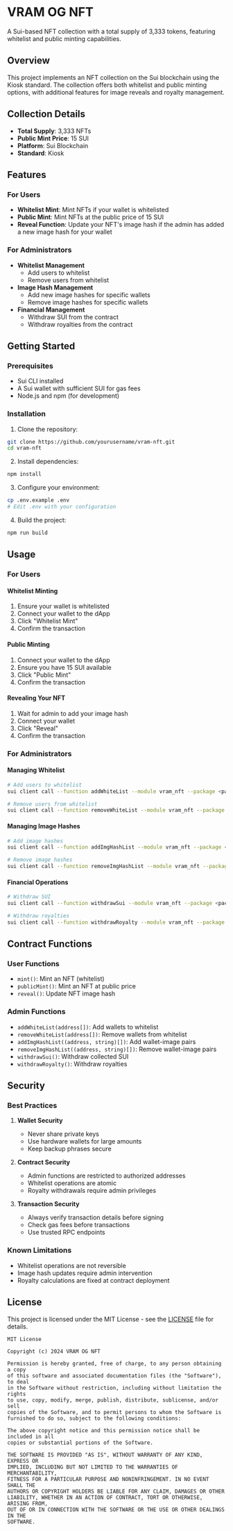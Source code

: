 # VRAM OG NFT

A Sui-based NFT collection with a total supply of 3,333 tokens, featuring whitelist and public minting capabilities.

## Overview

This project implements an NFT collection on the Sui blockchain using the Kiosk standard. The collection offers both whitelist and public minting options, with additional features for image reveals and royalty management.

## Collection Details

- **Total Supply**: 3,333 NFTs
- **Public Mint Price**: 15 SUI
- **Platform**: Sui Blockchain
- **Standard**: Kiosk

## Features

### For Users
- **Whitelist Mint**: Mint NFTs if your wallet is whitelisted
- **Public Mint**: Mint NFTs at the public price of 15 SUI
- **Reveal Function**: Update your NFT's image hash if the admin has added a new image hash for your wallet

### For Administrators
- **Whitelist Management**
  - Add users to whitelist
  - Remove users from whitelist
- **Image Hash Management**
  - Add new image hashes for specific wallets
  - Remove image hashes for specific wallets
- **Financial Management**
  - Withdraw SUI from the contract
  - Withdraw royalties from the contract

## Getting Started

### Prerequisites
- Sui CLI installed
- A Sui wallet with sufficient SUI for gas fees
- Node.js and npm (for development)

### Installation
1. Clone the repository:
```bash
git clone https://github.com/yourusername/vram-nft.git
cd vram-nft
```

2. Install dependencies:
```bash
npm install
```

3. Configure your environment:
```bash
cp .env.example .env
# Edit .env with your configuration
```

4. Build the project:
```bash
npm run build
```

## Usage

### For Users

#### Whitelist Minting
1. Ensure your wallet is whitelisted
2. Connect your wallet to the dApp
3. Click "Whitelist Mint"
4. Confirm the transaction

#### Public Minting
1. Connect your wallet to the dApp
2. Ensure you have 15 SUI available
3. Click "Public Mint"
4. Confirm the transaction

#### Revealing Your NFT
1. Wait for admin to add your image hash
2. Connect your wallet
3. Click "Reveal"
4. Confirm the transaction

### For Administrators

#### Managing Whitelist
```bash
# Add users to whitelist
sui client call --function addWhiteList --module vram_nft --package <package-id> --args <user-wallets>

# Remove users from whitelist
sui client call --function removeWhiteList --module vram_nft --package <package-id> --args <user-wallets>
```

#### Managing Image Hashes
```bash
# Add image hashes
sui client call --function addImgHashList --module vram_nft --package <package-id> --args <wallet-image-pairs>

# Remove image hashes
sui client call --function removeImgHashList --module vram_nft --package <package-id> --args <wallet-image-pairs>
```

#### Financial Operations
```bash
# Withdraw SUI
sui client call --function withdrawSui --module vram_nft --package <package-id>

# Withdraw royalties
sui client call --function withdrawRoyalty --module vram_nft --package <package-id>
```

## Contract Functions

### User Functions
- `mint()`: Mint an NFT (whitelist)
- `publicMint()`: Mint an NFT at public price
- `reveal()`: Update NFT image hash

### Admin Functions
- `addWhiteList(address[])`: Add wallets to whitelist
- `removeWhiteList(address[])`: Remove wallets from whitelist
- `addImgHashList((address, string)[])`: Add wallet-image pairs
- `removeImgHashList((address, string)[])`: Remove wallet-image pairs
- `withdrawSui()`: Withdraw collected SUI
- `withdrawRoyalty()`: Withdraw royalties

## Security

### Best Practices
1. **Wallet Security**
   - Never share private keys
   - Use hardware wallets for large amounts
   - Keep backup phrases secure

2. **Contract Security**
   - Admin functions are restricted to authorized addresses
   - Whitelist operations are atomic
   - Royalty withdrawals require admin privileges

3. **Transaction Security**
   - Always verify transaction details before signing
   - Check gas fees before transactions
   - Use trusted RPC endpoints

### Known Limitations
- Whitelist operations are not reversible
- Image hash updates require admin intervention
- Royalty calculations are fixed at contract deployment

## License

This project is licensed under the MIT License - see the [LICENSE](LICENSE) file for details.

```
MIT License

Copyright (c) 2024 VRAM OG NFT

Permission is hereby granted, free of charge, to any person obtaining a copy
of this software and associated documentation files (the "Software"), to deal
in the Software without restriction, including without limitation the rights
to use, copy, modify, merge, publish, distribute, sublicense, and/or sell
copies of the Software, and to permit persons to whom the Software is
furnished to do so, subject to the following conditions:

The above copyright notice and this permission notice shall be included in all
copies or substantial portions of the Software.

THE SOFTWARE IS PROVIDED "AS IS", WITHOUT WARRANTY OF ANY KIND, EXPRESS OR
IMPLIED, INCLUDING BUT NOT LIMITED TO THE WARRANTIES OF MERCHANTABILITY,
FITNESS FOR A PARTICULAR PURPOSE AND NONINFRINGEMENT. IN NO EVENT SHALL THE
AUTHORS OR COPYRIGHT HOLDERS BE LIABLE FOR ANY CLAIM, DAMAGES OR OTHER
LIABILITY, WHETHER IN AN ACTION OF CONTRACT, TORT OR OTHERWISE, ARISING FROM,
OUT OF OR IN CONNECTION WITH THE SOFTWARE OR THE USE OR OTHER DEALINGS IN THE
SOFTWARE.
```

